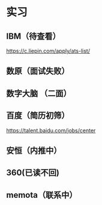 # 实习
## IBM（待查看）

https://c.liepin.com/apply/ats-list/

## 数原（面试失败）

## 数字大脑 （二面）

## 百度（简历初筛）

https://talent.baidu.com/jobs/center

## 安恒（内推中）

## 360(已读不回)

## memota（联系中）